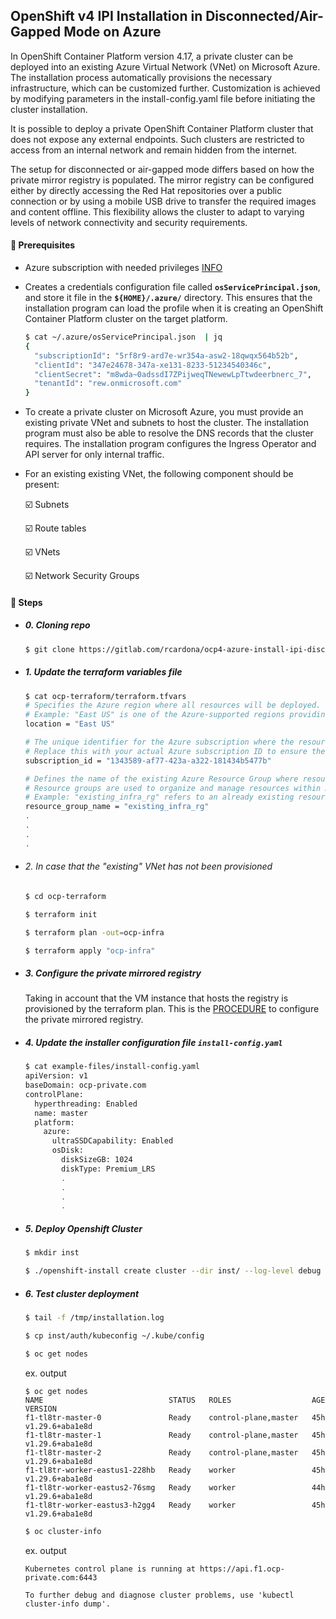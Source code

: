 
## OpenShift v4 IPI Installation in Disconnected/Air-Gapped Mode on Azure

In OpenShift Container Platform version 4.17, a private cluster can be deployed into an existing Azure Virtual Network (VNet) on Microsoft Azure. The installation process automatically provisions the necessary infrastructure, which can be customized further. Customization is achieved by modifying parameters in the install-config.yaml file before initiating the cluster installation.

It is possible to deploy a private OpenShift Container Platform cluster that does not expose any external endpoints. Such clusters are restricted to access from an internal network and remain hidden from the internet.

The setup for disconnected or air-gapped mode differs based on how the private mirror registry is populated. The mirror registry can be configured either by directly accessing the Red Hat repositories over a public connection or by using a mobile USB drive to transfer the required images and content offline. This flexibility allows the cluster to adapt to varying levels of network connectivity and security requirements.

#### 🔹 Prerequisites

  - Azure subscription with needed privileges [INFO](https://docs.openshift.com/container-platform/4.17/installing/installing_azure/installing-azure-account.html#installation-azure-limits_installing-azure-account)

  - Creates a credentials configuration file called **```osServicePrincipal.json```**, and store it file in the **```${HOME}/.azure/```** directory. This ensures that the installation program can load the profile when it is creating an OpenShift Container Platform cluster on the target platform.

    ```bash
    $ cat ~/.azure/osServicePrincipal.json  | jq
    {
      "subscriptionId": "5rf8r9-ard7e-wr354a-asw2-18qwqx564b52b",
      "clientId": "347e24678-347a-xe131-8233-51234540346c",
      "clientSecret": "m8wda~0adssdI7ZPijweqTNewewLpTtwdeerbnerc_7",
      "tenantId": "rew.onmicrosoft.com"
    }
    ```

  - To create a private cluster on Microsoft Azure, you must provide an existing private VNet and subnets to host the cluster. The installation program must also be able to resolve the DNS records that the cluster requires. The installation program configures the Ingress Operator and API server for only internal traffic.

  - For an existing existing VNet, the following component should be present:

     ☑️ Subnets

     ☑️ Route tables

     ☑️ VNets

     ☑️ Network Security Groups

#### 🔹 Steps

- ##### 0. Cloning repo
  ```bash
  $ git clone https://gitlab.com/rcardona/ocp4-azure-install-ipi-disconnected.git
  ```

- ##### 1. Update the terraform variables file
  ```bash
  $ cat ocp-terraform/terraform.tfvars
  # Specifies the Azure region where all resources will be deployed.
  # Example: "East US" is one of the Azure-supported regions providing high availability and low latency.
  location = "East US"

  # The unique identifier for the Azure subscription where the resources will be provisioned.
  # Replace this with your actual Azure subscription ID to ensure the correct subscription is targeted.
  subscription_id = "1343589-af77-423a-a322-181434b5477b"

  # Defines the name of the existing Azure Resource Group where resources will be deployed.
  # Resource groups are used to organize and manage resources within Azure.
  # Example: "existing_infra_rg" refers to an already existing resource group in Azure.
  resource_group_name = "existing_infra_rg"
  .
  .
  .
  .
  ```

- ###### 2. In case that the "existing" VNet has not been provisioned
  ```bash
  $ cd ocp-terraform

  $ terraform init

  $ terraform plan -out=ocp-infra

  $ terraform apply "ocp-infra"
  ```

- ##### 3. Configure the private mirrored registry

  Taking in account that the VM instance that hosts the registry is provisioned by the terraform plan. This is the [PROCEDURE](https://gitlab.com/rcardona/ocp4-tasks/-/blob/main/cluster-registry/mirror-registry-commons.md) to configure the private mirrored registry.

- ##### 4. Update the installer configuration file **```install-config.yaml```**
  ```bash
  $ cat example-files/install-config.yaml
  apiVersion: v1
  baseDomain: ocp-private.com
  controlPlane:
    hyperthreading: Enabled
    name: master
    platform:
      azure:
        ultraSSDCapability: Enabled
        osDisk:
          diskSizeGB: 1024
          diskType: Premium_LRS
          .
          .
          .
          .
  ```

- ##### 5. Deploy Openshift Cluster
  ```bash
  $ mkdir inst

  $ ./openshift-install create cluster --dir inst/ --log-level debug > /tmp/install.log > /tmp/installation.log 2>&1 &
  ```

- ##### 6. Test cluster deployment
  ```bash
  $ tail -f /tmp/installation.log

  $ cp inst/auth/kubeconfig ~/.kube/config
  ```

  ```bash
  $ oc get nodes
  ```

  ex. output
  ```text
  $ oc get nodes
  NAME                            STATUS   ROLES                  AGE   VERSION
  f1-tl8tr-master-0               Ready    control-plane,master   45h   v1.29.6+aba1e8d
  f1-tl8tr-master-1               Ready    control-plane,master   45h   v1.29.6+aba1e8d
  f1-tl8tr-master-2               Ready    control-plane,master   45h   v1.29.6+aba1e8d
  f1-tl8tr-worker-eastus1-228hb   Ready    worker                 45h   v1.29.6+aba1e8d
  f1-tl8tr-worker-eastus2-76smg   Ready    worker                 44h   v1.29.6+aba1e8d
  f1-tl8tr-worker-eastus3-h2gg4   Ready    worker                 45h   v1.29.6+aba1e8d
  ````

  ```bash
  $ oc cluster-info
  ```

  ex. output
  ```text
  Kubernetes control plane is running at https://api.f1.ocp-private.com:6443

  To further debug and diagnose cluster problems, use 'kubectl cluster-info dump'.
  ```
